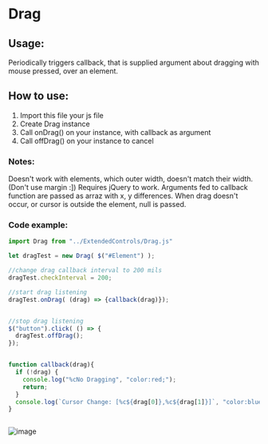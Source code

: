 # Drag
<h2>Usage:</h2>
<p>Periodically triggers callback, that is supplied argument about dragging with mouse pressed, over an element.</p>
<h2>How to use:</h2>
<ol>
  <li>Import this file your js file</li>
  <li>Create Drag instance</li>
  <li>Call onDrag() on your instance, with callback as argument</li>
  <li>Call offDrag() on your instance to cancel</li>
</ol>

<h3>Notes:</h3>
<p>Doesn't work with elements, which outer width, doesn't match their width. (Don't use margin :]) Requires jQuery to work. Arguments fed to callback function are passed as arraz with x, y differences. When drag doesn't occur, or cursor is outside the element, null is passed.</p>

<h3>Code example:</h3>


```javascript
import Drag from "../ExtendedControls/Drag.js"

let dragTest = new Drag( $("#Element") );

//change drag callback interval to 200 mils
dragTest.checkInterval = 200;

//start drag listening
dragTest.onDrag( (drag) => {callback(drag)});


//stop drag listening
$("button").click( () => {
  dragTest.offDrag();
});


function callback(drag){
  if (!drag) {
    console.log("%cNo Dragging", "color:red;");
    return;
  }
  console.log(`Cursor Change: [%c${drag[0]},%c${drag[1]}]`, "color:blue;", "color:blue;");
}



```
![image](https://user-images.githubusercontent.com/59472129/116870360-bde19b00-ac12-11eb-978e-497c75670260.png)





